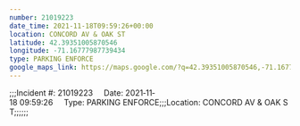 ```yaml
---
number: 21019223
date_time: 2021-11-18T09:59:26+00:00
location: CONCORD AV & OAK ST
latitude: 42.39351005870546
longitude: -71.16777987739434
type: PARKING ENFORCE
google_maps_link: https://maps.google.com/?q=42.39351005870546,-71.16777987739434
---
```


;;;Incident #: 21019223     Date: 2021‐11‐18 09:59:26     Type: PARKING ENFORCE;;;Location: CONCORD AV & OAK ST;;;;;;
